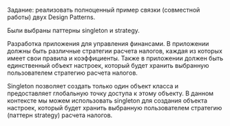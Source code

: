 Задание: реализовать полноценный пример связки (совместной работы) двух Design Patterns.

Были выбраны паттерны singleton и strategy.

Разработка приложения для управления финансами. В приложении должны быть различные стратегии расчета налогов, каждая из которых имеет свои правила и коэффициенты. Также в приложении должен быть единственный объект настроек, который будет хранить выбранную пользователем стратегию расчета налогов.

Singleton позволяет создать только один объект класса и предоставляет глобальную точку доступа к этому объекту. В данном контексте мы можем использовать singleton для создания объекта настроек, который будет хранить выбранную пользователем стратегию (паттерн strategy) расчета налогов.
